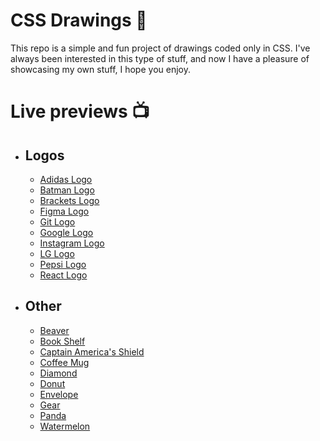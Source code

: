 # CSS Drawings 👾

This repo is a simple and fun project of drawings coded only in CSS. I've always been interested in this type of stuff, and now I have a pleasure of showcasing my own stuff, I hope you enjoy.

# Live previews 📺

- ## Logos

  - [Adidas Logo](https://codepen.io/kens-visuals/full/xxrwpzz)
  - [Batman Logo](https://codepen.io/kens-visuals/full/qBjdPJZ)
  - [Brackets Logo](https://codepen.io/kens-visuals/full/mdwepKZ)
  - [Figma Logo](https://codepen.io/kens-visuals/full/NWgGXLN)
  - [Git Logo](https://codepen.io/kens-visuals/full/XWgbVXe)
  - [Google Logo](https://codepen.io/kens-visuals/full/KKqpZzg)
  - [Instagram Logo](https://codepen.io/kens-visuals/full/ExXjQBV)
  - [LG Logo](https://codepen.io/kens-visuals/full/RwgWxez)
  - [Pepsi Logo](https://codepen.io/kens-visuals/full/eYRNGja)
  - [React Logo](https://codepen.io/kens-visuals/full/oNwjpPJ)

- ## Other
  - [Beaver](https://codepen.io/kens-visuals/full/YzQybXm)
  - [Book Shelf](https://codepen.io/kens-visuals/full/jOwbgoy)
  - [Captain America's Shield](https://codepen.io/kens-visuals/full/WNOvdvQ)
  - [Coffee Mug](https://codepen.io/kens-visuals/full/abwOLrd)
  - [Diamond](https://codepen.io/kens-visuals/full/YzQPygg)
  - [Donut](https://codepen.io/kens-visuals/full/qBjOpyM)
  - [Envelope](https://codepen.io/kens-visuals/full/BaZyoXo)
  - [Gear](https://codepen.io/kens-visuals/full/eYRNypR)
  - [Panda](https://codepen.io/kens-visuals/full/QWgbQez)
  - [Watermelon](https://codepen.io/kens-visuals/full/WNOQdyx)
